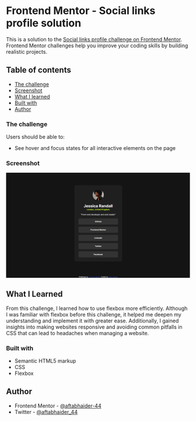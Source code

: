 # Frontend Mentor - Social links profile solution

This is a solution to the [Social links profile challenge on Frontend Mentor](https://www.frontendmentor.io/challenges/social-links-profile-UG32l9m6dQ). Frontend Mentor challenges help you improve your coding skills by building realistic projects. 

## Table of contents

  - [The challenge](#the-challenge)
  - [Screenshot](#screenshot)
  - [What I learned](#what-i-learned)
  - [Built with](#built-with)
  - [Author](#author)

### The challenge

Users should be able to:

- See hover and focus states for all interactive elements on the page

### Screenshot

![Screenshot](./design/Screenshot%202024-03-31%20111037.png)

## What I Learned

From this challenge, I learned how to use flexbox more efficiently. Although I was familiar with flexbox before this challenge, it helped me deepen my understanding and implement it with greater ease. Additionally, I gained insights into making websites responsive and avoiding common pitfalls in CSS that can lead to headaches when managing a website.

### Built with

- Semantic HTML5 markup
- CSS 
- Flexbox

## Author

- Frontend Mentor - [@aftabhaider-44](https://www.frontendmentor.io/profile/aftabhaider-44)
- Twitter - [@aftabhaider_44](https://twitter.com/aftabhaider_44)

